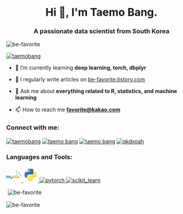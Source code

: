<h1 align="center">Hi 👋, I'm Taemo Bang.</h1>
<h3 align="center">A passionate data scientist from South Korea</h3>

<p align="left"> <img src="https://komarev.com/ghpvc/?username=be-favorite&label=Profile%20views&color=0e75b6&style=flat" alt="be-favorite" /> </p>

<p align="left"> <a href="https://twitter.com/taemobang" target="blank"><img src="https://img.shields.io/twitter/follow/taemobang?logo=twitter&style=for-the-badge" alt="taemobang" /></a> </p>

- 🌱 I’m currently learning **deep learning, torch, dbplyr**

- 📝 I regularly write articles on [be-favorite.tistory.com](be-favorite.tistory.com)

- 💬 Ask me about **everything related to R, statistics, and machine learning**

- 📫 How to reach me **favorite@kakao.com**

<h3 align="left">Connect with me:</h3>
<p align="left">
<a href="https://twitter.com/taemobang" target="blank"><img align="center" src="https://cdn.jsdelivr.net/npm/simple-icons@3.0.1/icons/twitter.svg" alt="taemobang" height="30" width="40" /></a>
<a href="https://linkedin.com/in/taemo bang" target="blank"><img align="center" src="https://cdn.jsdelivr.net/npm/simple-icons@3.0.1/icons/linkedin.svg" alt="taemo bang" height="30" width="40" /></a>
<a href="https://kaggle.com/taemo bang" target="blank"><img align="center" src="https://cdn.jsdelivr.net/npm/simple-icons@3.0.1/icons/kaggle.svg" alt="taemo bang" height="30" width="40" /></a>
<a href="https://instagram.com/qkdxoah" target="blank"><img align="center" src="https://cdn.jsdelivr.net/npm/simple-icons@3.0.1/icons/instagram.svg" alt="qkdxoah" height="30" width="40" /></a>
</p>

<h3 align="left">Languages and Tools:</h3>
<p align="left"> <a href="https://www.mysql.com/" target="_blank"> <img src="https://raw.githubusercontent.com/devicons/devicon/master/icons/mysql/mysql-original-wordmark.svg" alt="mysql" width="40" height="40"/> </a> <a href="https://www.python.org" target="_blank"> <img src="https://raw.githubusercontent.com/devicons/devicon/master/icons/python/python-original.svg" alt="python" width="40" height="40"/> </a> <a href="https://pytorch.org/" target="_blank"> <img src="https://www.vectorlogo.zone/logos/pytorch/pytorch-icon.svg" alt="pytorch" width="40" height="40"/> </a> <a href="https://scikit-learn.org/" target="_blank"> <img src="https://upload.wikimedia.org/wikipedia/commons/0/05/Scikit_learn_logo_small.svg" alt="scikit_learn" width="40" height="40"/> </a> </p>

<p>&nbsp;<img align="center" src="https://github-readme-stats.vercel.app/api?username=be-favorite&show_icons=true&locale=en" alt="be-favorite" /></p>

<p><img align="center" src="https://github-readme-streak-stats.herokuapp.com/?user=be-favorite&" alt="be-favorite" /></p>
